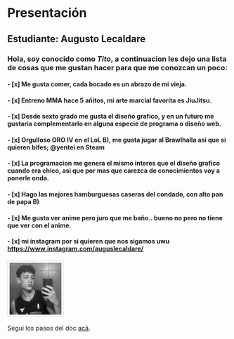 # Presentación

## Estudiante: Augusto Lecaldare

### Hola, soy conocido como *Tito*, a continuacion les dejo una lista de cosas que me gustan hacer para que me conozcan un poco:
#### - [x] Me gusta comer, cada bocado es un abrazo de mi vieja.
#### - [x] Entreno MMA hace 5 añitos, mi arte marcial favorita es JiuJitsu.
#### - [x] Desde sexto grado me gusta el diseño grafico, y en un futuro me gustaria complementarlo en alguna especie de programa o diseño web.
#### - [x] Orgulloso ORO IV en el LoL B), me gusta jugar al Brawlhalla asi que si quieren bifes; @yentei en Steam
#### - [x] La programacion me genera el mismo interes que el diseño grafico cuando era chico, asi que por mas que carezca de conocimientos voy a ponerle onda.
#### - [x] Hago las mejores hamburguesas caseras del condado, con alto pan de papa B)
#### - [x] Me gusta ver anime pero juro que me baño.. bueno no pero no tiene que ver con el anime.
#### - [x] mi instagram por si quieren que nos sigamos uwu https://www.instagram.com/auguslecaldare/


![mi foto](fotuli.png)

Seguí los pasos del doc [acá](https://docs.google.com/document/d/e/2PACX-1vTNHQ5dzaVFhKPd4UxLOGhZa9Ix_bDgpyIftq4gqzz7674dHmHkcH2oH9TpQ_TsghZkiSPBoUm2ftzM/pub).
